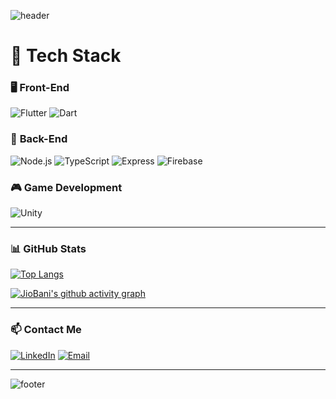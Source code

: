 ![header](https://capsule-render.vercel.app/api?type=waving&color=8fd3a4&height=120&animation=fadeIn&section=header&text=JioBani🍵&fontAlign=70&fontColor=ffffff)

# 🚀 Tech Stack

### 🖥️ **Front-End**
![Flutter](https://img.shields.io/badge/Flutter-8fd3a4?style=flat-square&logo=flutter&logoColor=ffffff)
![Dart](https://img.shields.io/badge/Dart-8fd3a4?style=flat-square&logo=dart&logoColor=ffffff)

### 🔧 **Back-End**
![Node.js](https://img.shields.io/badge/Node.js-8fd3a4?style=flat-square&logo=node.js&logoColor=ffffff)
![TypeScript](https://img.shields.io/badge/TypeScript-8fd3a4?style=flat-square&logo=typescript&logoColor=ffffff)
![Express](https://img.shields.io/badge/Express.js-8fd3a4?style=flat-square&logo=express&logoColor=ffffff)
![Firebase](https://img.shields.io/badge/Firebase-8fd3a4?style=flat-square&logo=firebase&logoColor=ffffff)

### 🎮 **Game Development**
![Unity](https://img.shields.io/badge/Unity-8fd3a4?style=flat-square&logo=unity&logoColor=ffffff)

---

### 📊 **GitHub Stats**

[![Top Langs](https://github-readme-stats.vercel.app/api/top-langs/?username=JioBani&layout=compact&theme=default&bg_color=8fd3a4&title_color=ffffff&text_color=ffffff)](https://github.com/anuraghazra/github-readme-stats)

[![JioBani's github activity graph](https://github-readme-activity-graph.vercel.app/graph?username=JioBani&theme=github-light&bg_color=8fd3a4&color=ffffff&line=ffffff&point=ffffff&area=true)](https://github.com/ashutosh00710/github-readme-activity-graph)

---

### 📫 **Contact Me**
[![LinkedIn](https://img.shields.io/badge/LinkedIn-8fd3a4?style=flat-square&logo=linkedin&logoColor=ffffff)](https://www.linkedin.com/in/jiobani)
[![Email](https://img.shields.io/badge/Email-8fd3a4?style=flat-square&logo=gmail&logoColor=ffffff)](mailto:youremail@example.com)

---

![footer](https://capsule-render.vercel.app/api?type=waving&color=8fd3a4&height=120&section=footer&fontColor=ffffff)
